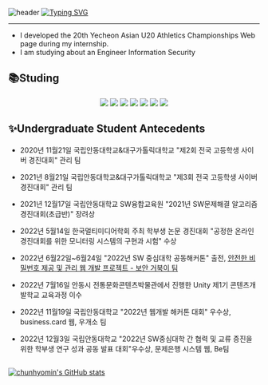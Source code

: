 ![header](https://capsule-render.vercel.app/api?type=waving&color=6994CDEE&text=&animation=twinkling&height=80)
[![Typing SVG](https://readme-typing-svg.demolab.com?font=Alkatra&weight=500&size=45&duration=3500&pause=3&color=6994CDEE&center=false&vCenter=false&multiline=true&repeat=true&width=1000&height=100&lines=👋Welcome+to+hyomin's+GitHub!👋)](https://git.io/typing-svg)
- - -
<!--
<img src="https://capsule-render.vercel.app/api?type=waving&color=BDBDC8&height=150&section=header" />
-->

- I developed the 20th Yecheon Asian U20 Athletics Championships Web page during my internship. 
- I am studying about an Engineer Information Security

<!--
**chunhyomin/chunhyomin** is a ✨ _special_ ✨ repository because its `README.md` (this file) appears on your GitHub profile.

Here are some ideas to get you started:

- 🔭 I’m currently working on ...
- 🌱 I’m currently learning ...
- 👯 I’m looking to collaborate on ...
- 🤔 I’m looking for help with ...
- 💬 Ask me about ...
- 📫 How to reach me: ...
- 😄 Pronouns: ...
- ⚡ Fun fact: ...
-->




## 📚Studing
####

<div align="center">  

<img src="https://img.shields.io/badge/C-1E8CBE?style=for-the-badge&logo=C&logoColor=white"/>
<img src="https://img.shields.io/badge/C++-1E8CBE?style=for-the-badge&logo=cplusplus&logoColor=white"/>
<img src="https://img.shields.io/badge/JAVA-FF7800?style=for-the-badge&logo=&logoColor=white"/>
<img src="https://img.shields.io/badge/JavaScript-F7DF1E?style=for-the-badge&logo=JavaScript&logoColor=black"/>
<img src="https://img.shields.io/badge/PHP-777BB4?style=for-the-badge&logo=php&logoColor=white"/>
<img src="https://img.shields.io/badge/HTML-E34F26?style=for-the-badge&logo=html5&logoColor=white"/>
<img src="https://img.shields.io/badge/CSS3-1572B6?style=for-the-badge&logo=css3&logoColor=white"/>

</div>


## ✨Undergraduate Student Antecedents
#### 
<!--
자료 업로드하고 하이퍼링크 추가 해야됌
-->
  * <a>2020년 11월21일 국립안동대학교&대구가톨릭대학교 "제2회 전국 고등학생 사이버 경진대회" 관리 팀</a><br>

  * <a>2021년 8월21일 국립안동대학교&대구가톨릭대학교 "제3회 전국 고등학생 사이버 경진대회" 관리 팀</a><br>

  * <a>2021년 12월17일 국립안동대학교 SW융합교육원 "2021년 SW문제해결 알고리즘 경진대회(초급반)" 장려상</a><br>

  * <a>2022년 5월14일 한국멀티미디어학회 주최 학부생 논문 경진대회 "공정한 온라인 경진대회를 위한 모니터링 시스템의 구현과 시험" 수상</a>
  
  * <a>2022년 6월22일~6월24일 "2022년 SW 중심대학 공동해커톤" 출전, [안전한 비밀번호 제공 및 관리 웹 개발 프로젝트 - 보안 거북이 팀](https://github.com/ahngilwoong/hackathon-password-project)</a><br>

  * <a>2022년 7월16일 안동시 전통문화콘텐츠박물관에서 진행한 Unity 제1기 콘텐츠개발학교 교육과정 이수</a><br>
  
  * <a>2022년 11월19일 국립안동대학교 "2022년 웹개발 해커톤 대회" 우수상, business.card 웹, 우개소 팀</a><br>
  
  * <a>2022년 12월3일 국립안동대학교 "2022년 SW중심대학 간 협력 및 교류 증진을 위한 학부생 연구 성과 공동 발표 대회"우수상, 문제은행 시스템 웹, Be팀</a><br>

##

 [![chunhyomin's GitHub stats](https://github-readme-stats.vercel.app/api?username=chunhyomin)](https://github.com/chunhyomin/github-readme-stats)

 <!--
 [![chunhyomin's GitHub stats](http s://github-readme-stats.vercel.app/api?username=chunhyomin&include_all_commits=true&show_icons=true&theme=cobalt)](https://github.com/chunhyomin/github-readme-stats)
 -->



 <!--
 ##깃허브에 자료 업로드하고 주석 풀기
 [![Top Langs](https://github-readme-stats.vercel.app/api/top-langs/?username=chunhyomin&layout=compact)](https://github.com/anuraghazra/github-readme-stats)
 
 [![Top Langs](https://github-readme-stats.vercel.app/api/top-langs/?username=chunhyomin)](https://github.com/anuraghazra/github-readme-stats)
 
 <a><img align="center" style="height:180px" src="https://github-readme-stats.vercel.app/api/top-langs/?username=chunhyomin&layout=compact&theme=nord&hide_border=true" /></a> 

 -->
 
<!--![chunhyomin's GitHub stats](https://github-readme-stats.vercel.app/api?chunhyomin=anuraghazra&show_icons=true)
-->

